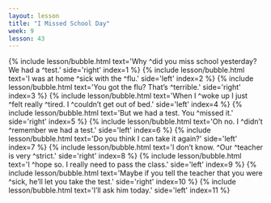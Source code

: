 ```yaml
---
layout: lesson
title: "I Missed School Day"
week: 9
lesson: 43
---
```


{% include lesson/bubble.html text='Why ^did you miss school yesterday? We had a ^test.' side='right' index=1 %}
{% include lesson/bubble.html text='I was at home ^sick with the ^flu.' side='left' index=2 %}
{% include lesson/bubble.html text='You got the flu? That&rsquo;s ^terrible.' side='right' index=3 %}
{% include lesson/bubble.html text='When I ^woke up I just ^felt really ^tired. I ^couldn&rsquo;t get out of bed.' side='left' index=4 %}
{% include lesson/bubble.html text='But we had a test. You ^missed it.' side='right' index=5 %}
{% include lesson/bubble.html text='Oh no. I ^didn&rsquo;t ^remember we had a test.' side='left' index=6 %}
{% include lesson/bubble.html text='Do you think I can take it again?' side='left' index=7 %}
{% include lesson/bubble.html text='I don&rsquo;t know. ^Our ^teacher is very ^strict.' side='right' index=8 %}
{% include lesson/bubble.html text='I ^hope so. I really need to pass the class.' side='left' index=9 %}
{% include lesson/bubble.html text='Maybe if you tell the teacher that you were ^sick, he&rsquo;ll let you take the test.' side='right' index=10 %}
{% include lesson/bubble.html text='I&rsquo;ll ask him today.' side='left' index=11 %}
